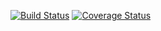 [![Build Status](https://img.shields.io/travis/larsville/firstjs.svg?style=flat-squared)](https://travis-ci.org/larsville/firstjs)
[![Coverage Status](https://img.shields.io/coveralls/larsville/firstjs.svg?style=flat-squared)](https://coveralls.io/github/larsville/firstjs?branch=master)
